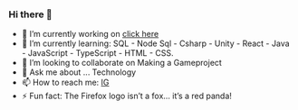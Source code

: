 ### Hi there 👋

- 🔭 I’m currently working on [click here](https://github.com/zeta404-ops/portfolio)
- 🌱 I’m currently learning: SQL - Node Sql - Csharp - Unity - React - Java - JavaScript - TypeScript - HTML - CSS.
- 👯 I’m looking to collaborate on Making a Gameproject
- 💬 Ask me about ... Technology
- 📫 How to reach me: [IG](https://www.instagram.com/zhinar_0/)
- ⚡ Fun fact: The Firefox logo isn’t a fox… it’s a red panda!
